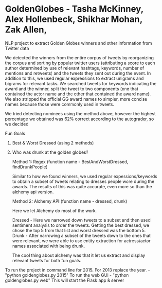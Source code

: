 # GoldenGlobes - Tasha McKinney, Alex Hollenbeck, Shikhar Mohan, Zak Allen, 
NLP project to extract Golden Globes winners and other information from Twitter data

We detected the winners from the entire corpus of tweets by reorganizing the corpus and sorting by popular twitter users (attributing a score to each author determined by use of relevant hashtags, keywords, number of mentions and retweets) and the tweets they sent out during the event. In addition to this, we used regular expressions to extract unigrams and bigrams for relevant tasks. We searched tweets for keywords indicating the award and the winner, split the tweet to two components (one that contained the actor name and the other that contained the award name). We also stripped the official GG award names to simpler, more concise names because those were commonly used in tweets. 

We tried detecting nominees using the method above, however the highest percentage we obtained was 62% correct according to the autograder, so we decided 

Fun Goals

1. Best & Worst Dressed  (using 2 methods)
2. Who was drunk at the golden globes? 

	Method 1: Regex (function name - BestAndWorstDressed, findDrunkPeople)

	Similar to how we found winners, we used regular expessions/keywords to obtain a subset of tweets relating to dresses people wore during the awards. The results of this was quite accurate, even more so than the alchemy api version. 

	Method 2: Alchemy API (function name - dressed, drunk)

	Here we let Alchemy do most of the work. 

	Dressed - Here we narrowed down tweets to a subset and then used sentiment analysis to order the tweets. Getting the best dressed, we chose the top 5 from that list and worst dressed was the bottom 5.
	Drunk - After narrowing a subset of the tweets down to the ones that were relevant, we were able to use entity extraction for actress/actor names associated with being drunk. 

	The cool thing about alchemy was that it let us extract and display relevant tweets for both fun goals.


To run the project in command line for 2015. For 2013 replace the year. - "python goldenglobes.py 2015"
To run the web GUI - "python goldenglobes.py web" This will start the Flask app & server

